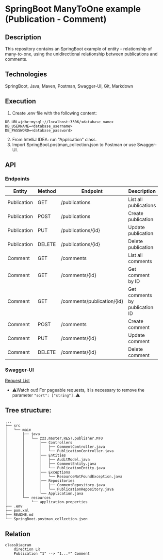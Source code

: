 # SpringBoot ManyToOne example (Publication - Comment)

## Description
This repository contains an SpringBoot example of entity - relationship of many-to-one, using the unidirectional relationship between publications and comments.

## Technologies
SpringBoot, Java, Maven, Postman, Swagger-UI, Git, Markdown

## Execution
1. Create .env file with the following content:
```env
DB_URL=jdbc:mysql://localhost:3306/<database_name>
DB_USERNAME=<database_username>
DB_PASSWORD=<database_password>
```
2. From IntelliJ IDEA: run "Application" class.
3. Import SpringBoot.postman_collection.json to Postman or use Swagger-UI.

## API
### Endpoints
| Entity      | Method | Endpoint                   | Description                    |
|-------------|--------|----------------------------|--------------------------------|
| Publication | GET    | /publications              | List all publications          |
| Publication | POST   | /publications              | Create publication             |
| Publication | PUT    | /publications/{id}         | Update publication             |
| Publication | DELETE | /publications/{id}         | Delete publication             |
| Comment     | GET    | /comments                  | List all comments              |
| Comment     | GET    | /comments/{id}             | Get comment by ID              |
| Comment     | GET    | /comments/publication/{id} | Get comments by publication ID |
| Comment     | POST   | /comments                  | Create comment                 |
| Comment     | PUT    | /comments/{id}             | Update comment                 |
| Comment     | DELETE | /comments/{id}             | Delete comment                 |

### Swagger-UI
[Request List](http://localhost:8080/swagger-ui.html)
- ⚠️Watch out! For pageable requests, it is necessary to remove the parameter <code>"sort": ["string"]</code> .⚠️

## Tree structure:
```batch
...
├── src
│   └── main
│       ├── java
│       │   └── zzz.master.REST.publisher.MTO
│       │       ├── Controllers
│       │       │   ├── CommentController.java
│       │       │   └── PublicationController.java
│       │       ├── Entities
│       │       │   ├── AuditModel.java
│       │       │   ├── CommentEntity.java
│       │       │   └── PublicationEntity.java
│       │       ├── Exceptions
│       │       │   └── ResourceNotFoundException.java
│       │       ├── Repositories
│       │       │   ├── CommentRepository.java
│       │       │   └── PublicationRepository.java
│       │       └── Application.java
│       └── resources
│           └── application.properties
├── .env
├── pom.xml
├── README.md
└── SpringBoot.postman_collection.json
```

## Relation
```mermaid
classDiagram
    direction LR
    Publication "1" --> "1...*" Comment
```